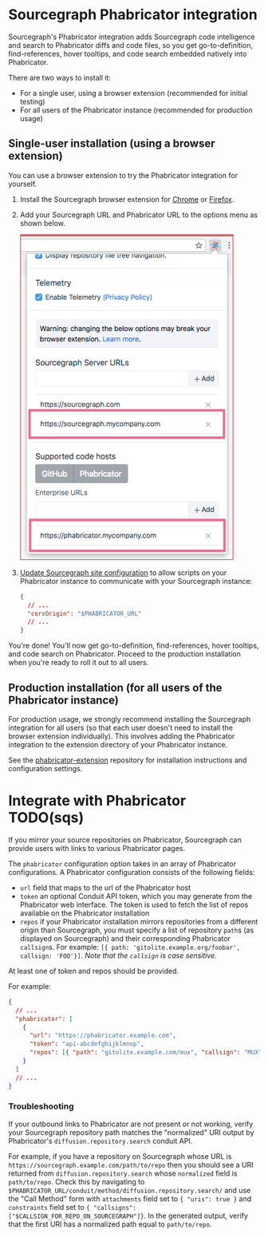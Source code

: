 # Sourcegraph Phabricator integration

Sourcegraph's Phabricator integration adds Sourcegraph code intelligence and search to Phabricator diffs and code files, so you get go-to-definition, find-references, hover tooltips, and code search embedded natively into Phabricator.

There are two ways to install it:

- For a single user, using a browser extension (recommended for initial testing)
- For all users of the Phabricator instance (recommended for production usage)

## Single-user installation (using a browser extension)

You can use a browser extension to try the Phabricator integration for yourself.

1.  Install the Sourcegraph browser extension for [Chrome](https://chrome.google.com/webstore/detail/sourcegraph/dgjhfomjieaadpoljlnidmbgkdffpack) or [Firefox](https://addons.mozilla.org/en-US/firefox/addon/sourcegraph/).
2.  Add your Sourcegraph URL and Phabricator URL to the options menu as shown below.

    <img src="./images/PhabricatorURL.png" style="border: 1px solid red"/>

3.  [Update Sourcegraph site configuration](/docs/config/) to allow scripts on your Phabricator instance to communicate with your Sourcegraph instance:

    ```json
    {
      // ...
      "corsOrigin": "$PHABRICATOR_URL"
      // ...
    }
    ```

You're done! You'll now get go-to-definition, find-references, hover tooltips, and code search on Phabricator. Proceed to the production installation when you're ready to roll it out to all users.

## Production installation (for all users of the Phabricator instance)

For production usage, we strongly recommend installing the Sourcegraph integration for all users (so that each user doesn't need to install the browser extension individually). This involves adding the Phabricator integration to the extension directory of your Phabricator instance.

See the [phabricator-extension](https://github.com/sourcegraph/phabricator-extension) repository for installation instructions and configuration settings.

# Integrate with Phabricator TODO(sqs)

If you mirror your source repositories on Phabricator, Sourcegraph can provide users with links to various Phabricator pages.

The `phabricator` configuration option takes in an array of Phabricator configurations. A Phabricator configuration consists of the following fields:

- `url` field that maps to the url of the Phabricator host
- `token` an optional Conduit API token, which you may generate from the Phabricator web interface. The token is used to fetch the list of repos available on the Phabricator installation
- `repos` if your Phabricator installation mirrors repositories from a different origin than Sourcegraph, you must specify a list of repository `path`s (as displayed on Sourcegraph) and their corresponding Phabricator `callsign`s. For example: `[{ path: 'gitolite.example.org/foobar', callsign: 'FOO'}]`. _Note that the `callsign` is case sensitive._

At least one of token and repos should be provided.

For example:

```json
{
  // ...
  "phabricator": [
    {
      "url": "https://phabricator.example.com",
      "token": "api-abcdefghijklmnop",
      "repos": [{ "path": "gitolite.example.com/mux", "callsign": "MUX" }]
    }
  ]
  // ...
}
```

### Troubleshooting

If your outbound links to Phabricator are not present or not working, verify your Sourcegraph repository path matches the "normalized" URI output by Phabricator's `diffusion.repository.search` conduit API.

For example, if you have a repository on Sourcegraph whose URL is `https://sourcegraph.example.com/path/to/repo` then you should see a URI returned from `diffusion.repository.search` whose `normalized` field is `path/to/repo`. Check this by navigating to `$PHABRICATOR_URL/conduit/method/diffusion.repository.search/` and use the "Call Method" form with `attachments` field set to `{ "uris": true }` and `constraints` field set to `{ "callsigns": ["$CALLSIGN_FOR_REPO_ON_SOURCEGRAPH"]}`. In the generated output, verify that the first URI has a normalized path equal to `path/to/repo`.
